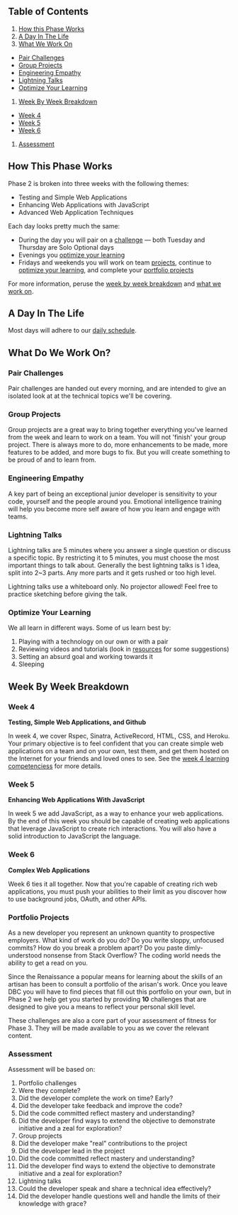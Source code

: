 ## Table of Contents

1. [How this Phase Works](#how-this-phase-works)
1. [A Day In The Life](#a-day-in-the-life)
1. [What We Work On](#what-do-we-work-on)
  - [Pair Challenges](#pair-challenges)
  - [Group Projects](#group-projects)
  - [Engineering Empathy](#engineering-empathy)
  - [Lightning Talks](#lightning-talks)
  - [Optimize Your Learning](#optimize-your-learning)
1. [Week By Week Breakdown](#week-by-week-breakdown)
  - [Week 4](#week-4)
  - [Week 5](#week-5)
  - [Week 6](#week-6)
1. [Assessment](#assessment)

## How This Phase Works

Phase 2 is broken into three weeks with the following themes:

- Testing and Simple Web Applications
- Enhancing Web Applications with JavaScript
- Advanced Web Application Techniques

Each day looks pretty much the same:

- During the day you will pair on a [challenge](#pair-challenges) &mdash; both Tuesday
  and Thursday are Solo Optional days
- Evenings you [optimize your learning](#optimize-your-learning)
- Fridays and weekends you will work on team [projects](#group-projects),
  continue to [optimize your learning](#optimize-your-learning), and complete
  your [portfolio projects](#portfolio-projects)

For more information, peruse the [week by week
breakdown](#week-by-week-breakdown) and [what we work on](#what-do-we-work-on).

## A Day In The Life

Most days will adhere to our [daily schedule](schedule.md#daily-schedule).

## What Do We Work On?

### Pair Challenges

Pair challenges are handed out every morning, and are intended to give an
isolated look at at the technical topics we'll be covering.

### Group Projects

Group projects are a great way to bring together everything you've learned from
the week and learn to work on a team.   You will not 'finish' your group
project. There is always more to do, more enhancements to be made, more
features to be added, and more bugs to fix. But you will create something to be
proud of and to learn from.

### Engineering Empathy

A key part of being an exceptional junior developer is sensitivity to your
code, yourself and the people around you. Emotional intelligence training will
help you become more self aware of how you learn and engage with teams.

### Lightning Talks

Lightning talks are 5 minutes where you answer a single question or discuss a
specific topic. By restricting it to 5 minutes, you must choose the most
important things to talk about.  Generally the best lightning talks is 1 idea,
split into 2~3 parts. Any more parts and it gets rushed or too high level.

Lightning talks use a whiteboard only. No projector allowed! Feel free to
practice sketching before giving the talk.

### Optimize Your Learning

We all learn in different ways. Some of us learn best by:

1. Playing with a technology on our own or with a pair
2. Reviewing videos and tutorials (look in [resources](resources.md) for some suggestions)
3. Setting an absurd goal and working towards it
4. Sleeping

## Week By Week Breakdown

### Week 4

**Testing, Simple Web Applications, and Github**

In week 4, we cover Rspec, Sinatra, ActiveRecord, HTML, CSS, and Heroku. Your
primary objective is to feel confident that you can create simple web
applications on a team and on your own, test them, and get them hosted on the
Internet for your friends and loved ones to see. See the [week 4 learning
competenciess](learning-competencies/week-4-lc.md) for more details.

### Week 5

**Enhancing Web Applications With JavaScript**

In week 5 we add JavaScript,  as a way to enhance your web applications. By the
end of this week you should be capable of creating web applications that
leverage JavaScript to create rich interactions. You will also have a solid
introduction to JavaScript the language.

### Week 6

**Complex Web Applications**

Week 6 ties it all together. Now that you're capable of creating rich web
applications, you must push your abilities to their limit as you discover how
to use background jobs, OAuth, and other APIs.

<a name="portfolio-projects">

### Portfolio Projects

As a new developer you represent an unknown quantity to prospective employers.
What kind of work do you do?  Do you write sloppy, unfocused commits?  How do
you break a problem apart?  Do you paste dimly-understood nonsense from Stack
Overflow?  The coding world needs the ability to get a read on you.

Since the Renaissance a popular means for learning about the skills of an
artisan has been to consult a portfolio of the arisan's work.  Once you leave
DBC you will have to find pieces that fill out this portfolio on your own, but
in Phase 2 we help get you started by providing **10** challenges that are
designed to give you a means to reflect your personal skill level.

These challenges are also a core part of your assessment of fitness for Phase
3.  They will be made available to you as we cover the relevant content.

<a name="assessment">

### Assessment

Assessment will be based on:

1.  Portfolio challenges
  1.  Were they complete?
  1.  Did the developer complete the work on time?  Early?
  1.  Did the developer take feedback and improve the code?
  1.  Did the code committed reflect mastery and understanding?
  1.  Did the developer find ways to extend the objective to demonstrate
initiative and a zeal for exploration?
1.  Group projects
  1.  Did the developer make "real" contributions to the project
  1.  Did the developer lead in the project
  1.  Did the code committed reflect mastery and understanding?
  1.  Did the developer find ways to extend the objective to demonstrate
initiative and a zeal for exploration?
1.  Lightning talks
  1.  Could the developer speak and share a technical idea effectively?
  1.  Did the developer handle questions well and handle the limits of their
knowledge with grace?
